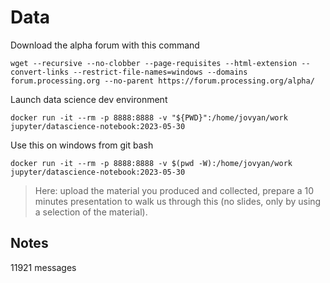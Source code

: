 # Data

Download the alpha forum with this command

```
wget --recursive --no-clobber --page-requisites --html-extension --convert-links --restrict-file-names=windows --domains forum.processing.org --no-parent https://forum.processing.org/alpha/
```

Launch data science dev environment

``` 
docker run -it --rm -p 8888:8888 -v "${PWD}":/home/jovyan/work jupyter/datascience-notebook:2023-05-30
```

Use this on windows from git bash
```
docker run -it --rm -p 8888:8888 -v $(pwd -W):/home/jovyan/work jupyter/datascience-notebook:2023-05-30
```

> Here: upload the material you produced and collected, prepare a 10 minutes presentation to walk us through this (no slides, only by using a selection of the material).

## Notes

11921 messages
